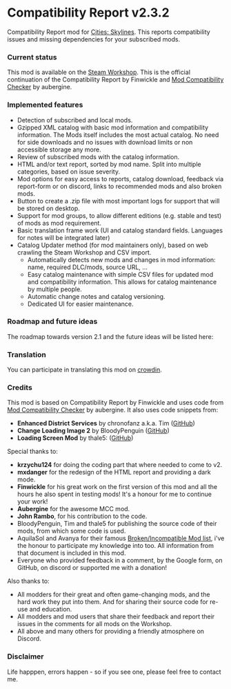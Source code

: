 # Compatibility Report v2.3.2

Compatibility Report mod for [Cities: Skylines](https://steamcommunity.com/app/255710/workshop/). This reports compatibility issues and missing dependencies for your subscribed mods.

### Current status
This mod is available on the [Steam Workshop](https://steamcommunity.com/sharedfiles/filedetails/?id=2881031511). This is the official continuation of the Compatibility Report by Finwickle and [Mod Compatibility Checker](https://github.com/CitiesSkylinesMods/AutoRepair) by aubergine.


### Implemented features
* Detection of subscribed and local mods.
* Gzipped XML catalog with basic mod information and compatibility information. The Mods itself includes the most actual catalog. No need for side downloads and no issues with download limits or non accessible storage any more.
* Review of subscribed mods with the catalog information.
* HTML and/or text report, sorted by mod name. Split into multiple categories, based on issue severity.
* Mod options for easy access to reports, catalog download, feedback via report-form or on discord, links to recommended mods and also broken mods.
* Button to create a .zip file with most important logs for support that will be stored on desktop.
* Support for mod groups, to allow different editions (e.g. stable and test) of mods as mod requirement.
* Basic translation frame work (UI and catalog standard fields. Languages for notes will be integrated later)
* Catalog Updater method (for mod maintainers only), based on web crawling the Steam Workshop and CSV import.
  * Automatically detects new mods and changes in mod information: name, required DLC/mods, source URL, ...
  * Easy catalog maintenance with simple CSV files for updated mod and compatibility information. This allows for catalog maintenance by multiple people.
  * Automatic change notes and catalog versioning.
  * Dedicated UI for easier maintenance.

### Roadmap and future ideas
The roadmap towards version 2.1 and the future ideas will be listed here:

### Translation
You can participate in translating this mod on [crowdin](https://crowdin.com/project/compatibility-report).

### Credits
This mod is based on Compatibility Report by Finwickle and uses code from [Mod Compatibility Checker](https://github.com/CitiesSkylinesMods/AutoRepair) by aubergine. It also uses code snippets from:
* **Enhanced District Services** by chronofanz a.k.a. Tim ([GitHub](https://github.com/chronofanz/EnhancedDistrictServices))
* **Change Loading Image 2** by BloodyPenguin ([GitHub](https://github.com/bloodypenguin/ChangeLoadingImage)) 
* **Loading Screen Mod** by thale5: ([GitHub](https://github.com/thale5/LSM))

Special thanks to:
* **krzychu124** for doing the coding part that where needed to come to v2.
* **mxdanger** for the redesign of the HTML report and providing a dark mode.
* **Finwickle** for his great work on the first version of this mod and all the hours he also spent in testing mods! It's a honour for me to continue your work!
* **Aubergine** for the awesome MCC mod.
* **John Rambo**, for his contribution to the code.
* BloodyPenguin, Tim and thale5 for publishing the source code of their mods, from which some code is used.
* AquilaSol and Avanya for their famous [Broken/Incompatible Mod list](https://pdxint.at/BrokenModCS), i've the honour to participate my knowledge into too. All information from that document is included in this mod.
* Everyone who provided feedback in a comment, by the Google form, on GitHub, on discord or supported me with a donation!

Also thanks to:
* All modders for their great and often game-changing mods, and the hard work they put into them. And for sharing their source code for re-use and education.
* All modders and mod users that share their feedback and report their issues in the comments for all mods on the Workshop.
* All above and many others for providing a friendly atmosphere on Discord.


### Disclaimer
Life happpen, errors happen - so if you see one, please feel free to contact me.
